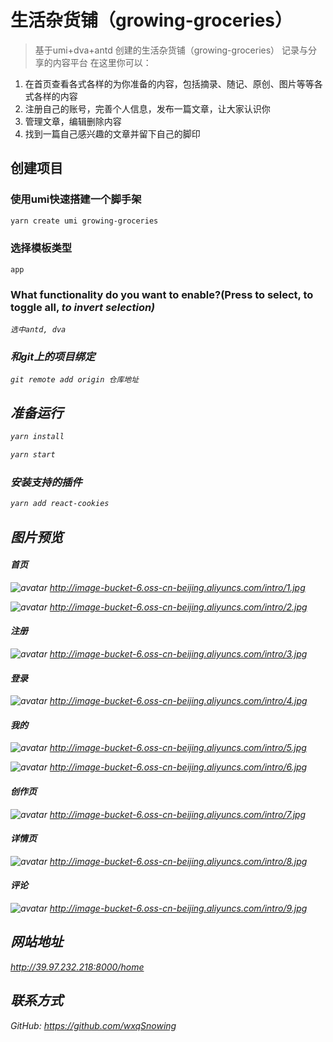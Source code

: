# 生活杂货铺（growing-groceries）
> 基于umi+dva+antd 创建的生活杂货铺（growing-groceries）
> 记录与分享的内容平台
在这里你可以：
1. 在首页查看各式各样的为你准备的内容，包括摘录、随记、原创、图片等等各式各样的内容
2. 注册自己的账号，完善个人信息，发布一篇文章，让大家认识你
3. 管理文章，编辑删除内容
4. 找到一篇自己感兴趣的文章并留下自己的脚印

## 创建项目
### 使用umi快速搭建一个脚手架
```bash
yarn create umi growing-groceries
```
### 选择模板类型
    app
### What functionality do you want to enable?(Press <space> to select, <a> to toggle all, <i> to invert selection)
    选中antd, dva

### 和git上的项目绑定
    git remote add origin 仓库地址

## 准备运行

```bash
yarn install
```

```bash
yarn start
```

### 安装支持的插件

```bash
yarn add react-cookies
```

## 图片预览
#### 首页
![avatar](http://image-bucket-6.oss-cn-beijing.aliyuncs.com/intro/1.jpg)
http://image-bucket-6.oss-cn-beijing.aliyuncs.com/intro/1.jpg

![avatar](http://image-bucket-6.oss-cn-beijing.aliyuncs.com/intro/2.jpg)
http://image-bucket-6.oss-cn-beijing.aliyuncs.com/intro/2.jpg

#### 注册
![avatar](http://image-bucket-6.oss-cn-beijing.aliyuncs.com/intro/3.jpg)
http://image-bucket-6.oss-cn-beijing.aliyuncs.com/intro/3.jpg

#### 登录
![avatar](http://image-bucket-6.oss-cn-beijing.aliyuncs.com/intro/4.jpg)
http://image-bucket-6.oss-cn-beijing.aliyuncs.com/intro/4.jpg

#### 我的
![avatar](http://image-bucket-6.oss-cn-beijing.aliyuncs.com/intro/5.jpg)
http://image-bucket-6.oss-cn-beijing.aliyuncs.com/intro/5.jpg

![avatar](http://image-bucket-6.oss-cn-beijing.aliyuncs.com/intro/6.jpg)
http://image-bucket-6.oss-cn-beijing.aliyuncs.com/intro/6.jpg

#### 创作页
![avatar](http://image-bucket-6.oss-cn-beijing.aliyuncs.com/intro/7.jpg)
http://image-bucket-6.oss-cn-beijing.aliyuncs.com/intro/7.jpg

#### 详情页
![avatar](http://image-bucket-6.oss-cn-beijing.aliyuncs.com/intro/8.jpg)
http://image-bucket-6.oss-cn-beijing.aliyuncs.com/intro/8.jpg

#### 评论
![avatar](http://image-bucket-6.oss-cn-beijing.aliyuncs.com/intro/9.jpg)
http://image-bucket-6.oss-cn-beijing.aliyuncs.com/intro/9.jpg

## 网站地址
http://39.97.232.218:8000/home

## 联系方式
GitHub:  https://github.com/wxqSnowing
